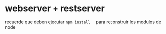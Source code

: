 # webserver + restserver

recuerde que deben ejecutar  ```npm install  ``` para reconstruir los modulos de node 